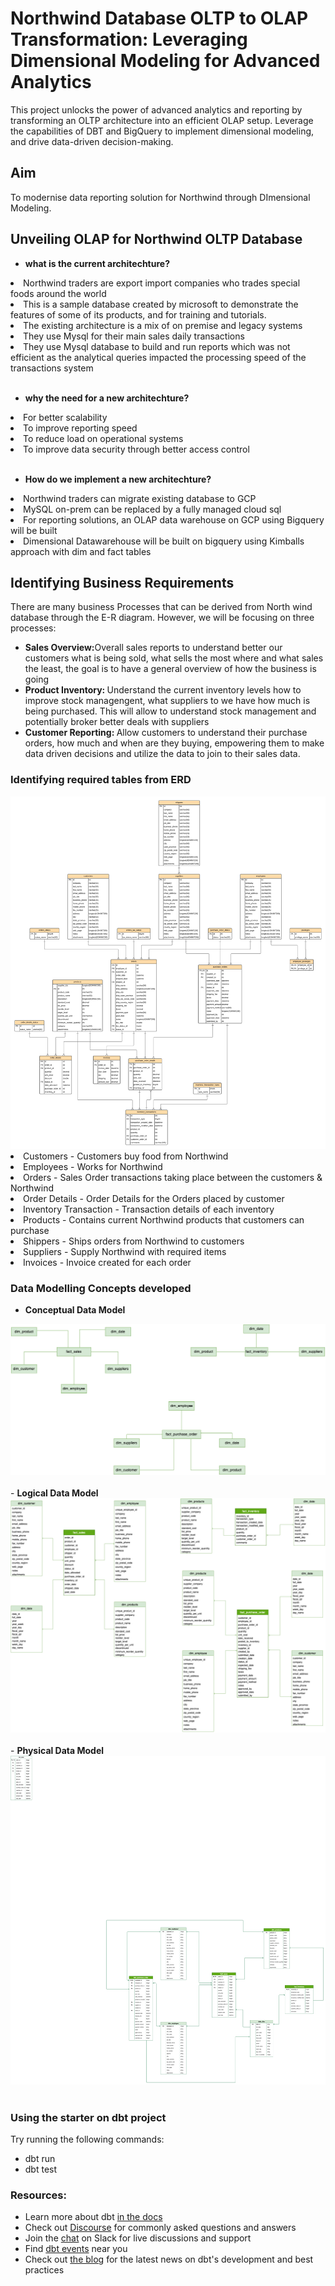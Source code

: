 # Northwind Database OLTP to OLAP Transformation: Leveraging Dimensional Modeling for Advanced Analytics
This project unlocks the power of advanced analytics and reporting by transforming an OLTP architecture into an efficient OLAP setup. Leverage the capabilities of DBT and BigQuery to implement dimensional modeling, and drive data-driven decision-making.

## Aim
To modernise data reporting solution for Northwind through DImensional Modeling.


## Unveiling OLAP for Northwind OLTP Database
- <b>what is the current architechture?</b>
<li>Northwind traders are export import companies who trades special foods around the world</li>
<li>This is a sample database created by microsoft to demonstrate the features of some of its products, and for training and tutorials.</li>
<li>The existing architecture is a mix of on premise and legacy systems</li>
<li>They use Mysql for their main sales daily transactions</li>
<li>They use Mysql database to build and run reports which was not efficient as the analytical queries impacted the processing speed of the transactions system</li>
<br>

- <b>why the need for a new architechture?</b>
<li>For better scalability</li>
<li>To improve reporting speed</li>
<li>To reduce load on operational systems</li>
<li>To improve data security through better access control</li>
<br>

- <b>How do we implement a new architechture?</b>
<li>Northwind traders can migrate existing database to GCP</li>
<li>MySQL on-prem can be replaced by a fully managed cloud sql</li>
<li>For reporting solutions, an OLAP data warehouse on GCP using Bigquery will be built</li>
<li>Dimensional Datawarehouse will be built on bigquery using Kimballs approach with dim and fact tables</li>



## Identifying Business Requirements
There are many business Processes that can be derived from North wind database through the E-R diagram. However, we will be focusing on three processes:
- <b>Sales Overview:</b>Overall sales reports to understand better our customers what is being sold, what sells the most where and what sales the least, the goal is to have a general overview of how the business is going
- <b>Product Inventory: </b>
Understand the current inventory levels how to improve stock managengent, what suppliers to we have how much is being purchased. This will allow to understand stock management and potentially broker better deals with suppliers
- <b>Customer Reporting: </b>
Allow customers to understand their purchase orders, how much and when are they buying, empowering them to make data driven decisions and utilize the data to join to their sales data.

### Identifying required tables from ERD
<img src="readme_images/northwind-oltp-erd.png">
<br>
<li>Customers - Customers buy food from Northwind</li>
<li>Employees - Works for Northwind</li>
<li>Orders - Sales Order transactions taking place between the customers & Northwind</li>
<li>Order Details - Order Details for the Orders placed by customer</li>
<li>Inventory Transaction - Transaction details of each inventory</li>
<li>Products - Contains current Northwind products that customers can purchase</li>
<li>Shippers - Ships orders from Northwind to customers</li>
<li>Suppliers - Supply Northwind with required items</li>
<li>Invoices - Invoice created for each order</li>


### Data Modelling Concepts developed
- <b>Conceptual Data Model</b>
<img src="readme_images/conceptual_model.png">
<br><br>
- <b>Logical Data Model</b>
<img src="readme_images/logical_model.png">
<br><br>
- <b>Physical Data Model</b>
<img src="readme_images/physical_model.png">
<br><br>


### Using the starter on dbt project
Try running the following commands:
- dbt run
- dbt test


### Resources:
- Learn more about dbt [in the docs](https://docs.getdbt.com/docs/introduction)
- Check out [Discourse](https://discourse.getdbt.com/) for commonly asked questions and answers
- Join the [chat](https://community.getdbt.com/) on Slack for live discussions and support
- Find [dbt events](https://events.getdbt.com) near you
- Check out [the blog](https://blog.getdbt.com/) for the latest news on dbt's development and best practices
